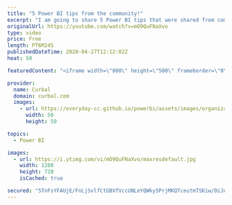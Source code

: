 ```yaml
---
title: "5 Power BI tips from the community!"
excerpt: "I am going to share 5 Power BI tips that were shared from community memebers. Some of the tips are seriously cool, dont miss it!  Here is link to Erik's blog post: https://eriksvensen-wordpress-com.cdn.ampproject.org/c/s/eriksvensen.wordpress.com/2020/04/24/powerquery-easily-copy-all-queries-from-a-pbix-to-excel-and-vice-versa/amp/"
originalUrl: https://youtube.com/watch?v=mO9QuFNaXvo
type: video
price: Free
length: PT6M24S
publishedDateTime: 2020-04-27T12:12:02Z
heat: 50

featuredContent: "<iframe width=\"800\" height=\"500\" frameborder=\"0\" src=\"https://www.youtube.com/embed/mO9QuFNaXvo\" allow=\"accelerometer; autoplay; encrypted-media; gyroscope; picture-in-picture\" allowfullscreen></iframe>"

provider:
  name: Curbal
  domain: curbal.com
  images:
    - url: https://everyday-cc.github.io/powerbi/assets/images/organizations/curbal.com-50x50.jpg
      width: 50
      height: 50

topics:
  - Power BI

images:
  - url: https://i.ytimg.com/vi/mO9QuFNaXvo/maxresdefault.jpg
    width: 1280
    height: 720
    isCached: true

secured: "5TnFsYFAUjE/FnLjSvlfCtGBXfVccUNLeYQWky5PrjMKQTceutmTSKiw/DiJoH80MGn5Jog9uzrf+VVC0O4m7jzjOvbRot2eN7Qb/3qCB/PahmEghKNCVuRnXucjVo7oXHHIEqWf/jzFAM4bS2tm0ZJ66X+gyGsAZSmf3f5mPOjK9UF0XnLlGKTujTtDba17b0CxDRTM8o1Z8JdVqrVPYXa61/v9h2jYsDeu+BIFFXBCo96pULPs9iX0Xh9cqUINtb5I2nzvHThYtLKOKIfQRpphnoG6zurSLBjFyHoOY2pHm6pBfTsiGNNnLhD0DKswwHSDJ6GnnERnT4R8nc8toJvFEVZ2sBGN3NNn4hL6tlESMbNDrwz/6im1DV6Vz+7Wb+iuu6sgr+IQfJusUKXuEhrLb+4wBlhaUPVdUtjKPeg=;Zc6ExQU1OM79v0pxIlGbAQ=="
---
```


